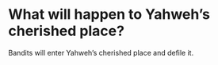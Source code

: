 # What will happen to Yahweh’s cherished place?

Bandits will enter Yahweh’s cherished place and defile it.
